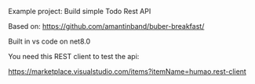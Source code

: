 Example project: Build simple Todo Rest API

Based on: https://github.com/amantinband/buber-breakfast/

Built in vs code on net8.0

You need this REST client to test the api:

https://marketplace.visualstudio.com/items?itemName=humao.rest-client

